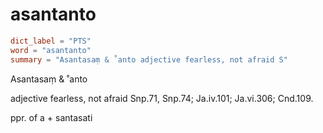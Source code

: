 # asantanto

``` toml
dict_label = "PTS"
word = "asantanto"
summary = "Asantasaṃ & ˚anto adjective fearless, not afraid S"
```

Asantasaṃ & ˚anto

adjective fearless, not afraid Snp.71, Snp.74; Ja.iv.101; Ja.vi.306; Cnd.109.

ppr. of a \+ santasati


